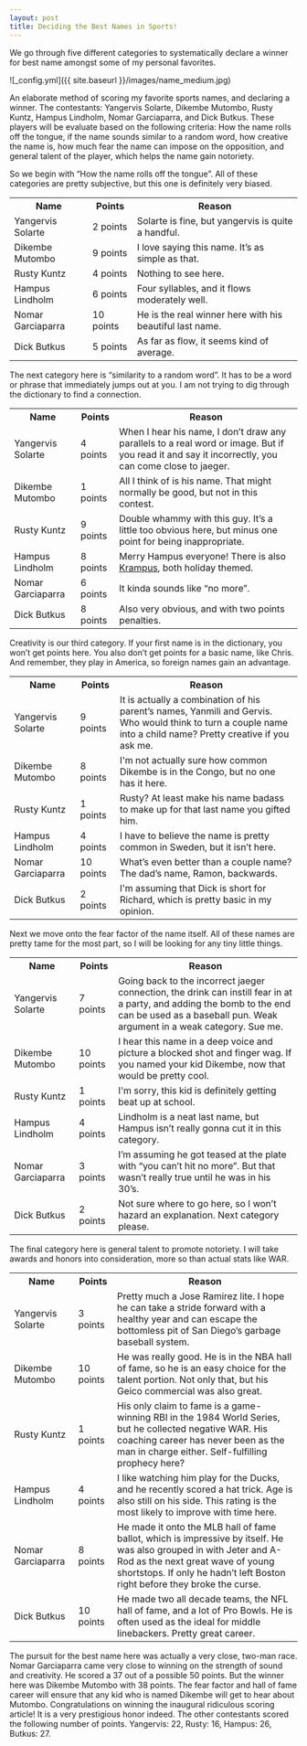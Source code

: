 ```yaml
---
layout: post
title: Deciding the Best Names in Sports!
---
```


We go through five different categories to systematically declare a winner for best name amongst some of my personal favorites.

![_config.yml]({{ site.baseurl }}/images/name_medium.jpg)

<p>An elaborate method of scoring my favorite sports names, and declaring a winner. The contestants: Yangervis Solarte, Dikembe Mutombo, Rusty Kuntz, Hampus Lindholm, Nomar Garciaparra, and Dick Butkus. These players will be evaluate based on the following criteria: How the name rolls off the tongue, if the name sounds similar to a random word, how creative the name is, how much fear the name can impose on the opposition, and general talent of the player, which helps the name gain notoriety.</p>

<table>So we begin with “How the name rolls off the tongue”. All of these categories are pretty subjective, but this one is definitely very biased.
    <tr>
        <th>Name</th><th>Points</th><th>Reason</th>
    </tr>
    <tr>
        <td>Yangervis Solarte</td><td>2 points</td><td>Solarte is fine, but yangervis is quite a handful.</td>
    </tr>
    <tr>
        <td>Dikembe Mutombo</td><td>9 points</td><td>I love saying this name. It’s as simple as that.</td>
    </tr>
    <tr>
        <td>Rusty Kuntz</td><td>4 points</td><td>Nothing to see here.</td>
    </tr>
    <tr>
        <td>Hampus Lindholm</td><td>6 points</td><td>Four syllables, and it flows moderately well.</td>
    </tr>
    <tr>
        <td>Nomar Garciaparra</td><td>10 points</td><td>He is the real winner here with his beautiful last name.</td>
    </tr>
    <tr>
        <td>Dick Butkus</td><td>5 points</td><td>As far as flow, it seems kind of average.</td>
    </tr>
</table>

<table>The next category here is “similarity to a random word”. It has to be a word or phrase that immediately jumps out at you. I am not trying to dig through the dictionary to find a connection.
    <tr>
        <th>Name</th><th>Points</th><th>Reason</th>
    </tr>
    <tr>
        <td>Yangervis Solarte</td><td>4 points</td><td>When I hear his name, I don’t draw any parallels to a real word or image. But if you read it and say it incorrectly, you can come close to jaeger.</td>
    </tr>
    <tr>
        <td>Dikembe Mutombo</td><td>1 points</td><td>All I think of is his name. That might normally be good, but not in this contest.</td>
    </tr>
    <tr>
        <td>Rusty Kuntz</td><td>9 points</td><td>Double whammy with this guy. It’s a little too obvious here, but minus one point for being inappropriate.</td>
    </tr>
    <tr>
        <td>Hampus Lindholm</td><td>8 points</td><td>Merry Hampus everyone! There is also <a href=https://en.wikipedia.org/wiki/Krampus>Krampus</a>, both holiday themed.</td>
    </tr>
    <tr>
        <td>Nomar Garciaparra</td><td>6 points</td><td>It kinda sounds like “no more”.</td>
    </tr>
    <tr>
        <td>Dick Butkus</td><td>8 points</td><td>Also very obvious, and with two points penalties.</td>
    </tr>
</table>

<table>Creativity is our third category. If your first name is in the dictionary, you won’t get points here. You also don’t get points for a basic name, like Chris. And remember, they play in America, so foreign names gain an advantage.
    <tr>
        <th>Name</th><th>Points</th><th>Reason</th>
    </tr>
    <tr>
        <td>Yangervis Solarte</td><td>9 points</td><td>It is actually a combination of his parent’s names, Yanmili and Gervis. Who would think to turn a couple name into a child name? Pretty creative if you ask me.</td>
    </tr>
    <tr>
        <td>Dikembe Mutombo</td><td>8 points</td><td>I'm not actually sure how common Dikembe is in the Congo, but no one has it here.</td>
    </tr>
    <tr>
        <td>Rusty Kuntz</td><td>1 points</td><td>Rusty? At least make his name badass to make up for that last name you gifted him.</td>
    </tr>
    <tr>
        <td>Hampus Lindholm</td><td>4 points</td><td>I have to believe the name is pretty common in Sweden, but it isn’t here.</td>
    </tr>
    <tr>
        <td>Nomar Garciaparra</td><td>10 points</td><td>What’s even better than a couple name? The dad’s name, Ramon, backwards.</td>
    </tr>
    <tr>
        <td>Dick Butkus</td><td>2 points</td><td>I'm assuming that Dick is short for Richard, which is pretty basic in my opinion.</td>
    </tr>
</table>

<table>Next we move onto the fear factor of the name itself. All of these names are pretty tame for the most part, so I will be looking for any tiny little things.
    <tr>
        <th>Name</th><th>Points</th><th>Reason</th>
    </tr>
    <tr>
        <td>Yangervis Solarte</td><td>7 points</td><td>Going back to the incorrect jaeger connection, the drink can instill fear in at a party, and adding the bomb to the end can be used as a baseball pun. Weak argument in a weak category. Sue me.</td>
    </tr>
    <tr>
        <td>Dikembe Mutombo</td><td>10 points</td><td>I hear this name in a deep voice and picture a blocked shot and finger wag. If you named your kid Dikembe, now that would be pretty cool.</td>
    </tr>
    <tr>
        <td>Rusty Kuntz</td><td>1 points</td><td>I'm sorry, this kid is definitely getting beat up at school.</td>
    </tr>
    <tr>
        <td>Hampus Lindholm</td><td>4 points</td><td>Lindholm is a neat last name, but Hampus isn’t really gonna cut it in this category.</td>
    </tr>
    <tr>
        <td>Nomar Garciaparra</td><td>3 points</td><td>I’m assuming he got teased at the plate with “you can’t hit no more”. But that wasn’t really true until he was in his 30’s.</td>
    </tr>
    <tr>
        <td>Dick Butkus</td><td>2 points</td><td>Not sure where to go here, so I won’t hazard an explanation. Next category please.</td>
    </tr>
</table>

<table>The final category here is general talent to promote notoriety. I will take awards and honors into consideration, more so than actual stats like WAR.
    <tr>
        <th>Name</th><th>Points</th><th>Reason</th>
    </tr>
    <tr>
        <td>Yangervis Solarte</td><td>3 points</td><td>Pretty much a Jose Ramirez lite. I hope he can take a stride forward with a healthy year and can escape the bottomless pit of San Diego’s garbage baseball system.</td>
    </tr>
    <tr>
        <td>Dikembe Mutombo</td><td>10 points</td><td>He was really good. He is in the NBA hall of fame, so he is an easy choice for the talent portion. Not only that, but his Geico commercial was also great.</td>
    </tr>
    <tr>
        <td>Rusty Kuntz</td><td>1 points</td><td>His only claim to fame is a game-winning RBI in the 1984 World Series, but he collected negative WAR. His coaching career has never been as the man in charge either. Self-fulfilling prophecy here?</td>
    </tr>
    <tr>
        <td>Hampus Lindholm</td><td>4 points</td><td>I like watching him play for the Ducks, and he recently scored a hat trick. Age is also still on his side. This rating is the most likely to improve with time here.</td>
    </tr>
    <tr>
        <td>Nomar Garciaparra</td><td>8 points</td><td>He made it onto the MLB hall of fame ballot, which is impressive by itself. He was also grouped in with Jeter and A-Rod as the next great wave of young shortstops. If only he hadn’t left Boston right before they broke the curse.</td>
    </tr>
    <tr>
        <td>Dick Butkus</td><td>10 points</td><td>He made two all decade teams, the NFL hall of fame, and a lot of Pro Bowls. He is often used as the ideal for middle linebackers. Pretty great career.</td>
    </tr>
</table>

<p>The pursuit for the best name here was actually a very close, two-man race. Nomar Garciaparra came very close to winning on the strength of sound and creativity. He scored a 37 out of a possible 50 points. But the winner here was Dikembe Mutombo with 38 points. The fear factor and hall of fame career will ensure that any kid who is named Dikembe will get to hear about Mutombo. Congratulations on winning the inaugural ridiculous scoring article! It is a very prestigious honor indeed. The other contestants scored the following number of points. Yangervis: 22, Rusty: 16, Hampus: 26, Butkus: 27.</p>
